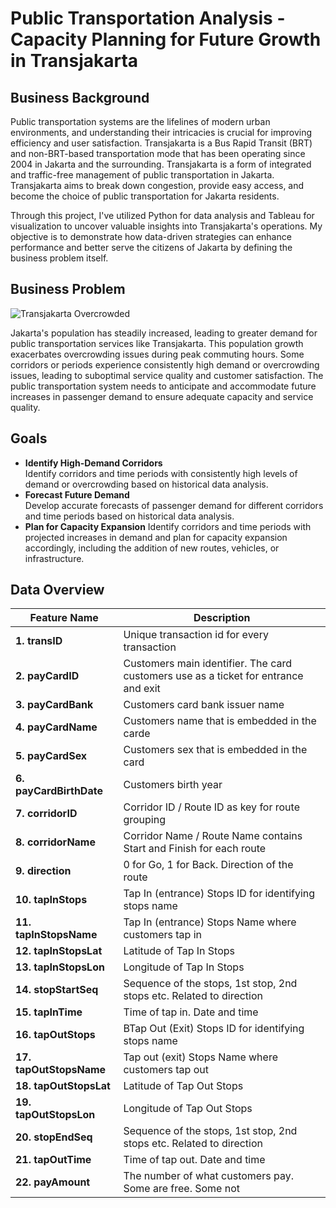 # Public Transportation Analysis -  Capacity Planning for Future Growth in Transjakarta

## Business Background  
Public transportation systems are the lifelines of modern urban environments, and understanding their intricacies is crucial for improving efficiency and user satisfaction. 
Transjakarta is a Bus Rapid Transit (BRT) and non-BRT-based transportation mode that has been operating since 2004 in Jakarta and the surrounding. Transjakarta is a form of integrated and traffic-free management of public transportation in Jakarta. Transjakarta aims to break down congestion, provide easy access, and become the choice of public transportation for Jakarta residents. 

Through this project, I've utilized Python for data analysis and Tableau for visualization to uncover valuable insights into Transjakarta's operations. My objective is to demonstrate how data-driven strategies can enhance performance and better serve the citizens of Jakarta by defining the business problem itself. 

## Business Problem  
![Transjakarta Overcrowded](https://github.com/Yunanouv/Public-Transportation-Analysis/assets/146415555/9ee5c728-cec9-45c4-913b-4264725d5f89)


Jakarta's population has steadily increased, leading to greater demand for public transportation services like Transjakarta. This population growth exacerbates overcrowding issues during peak commuting hours. 
Some corridors or periods experience consistently high demand or overcrowding issues, leading to suboptimal service quality and customer satisfaction. The public transportation system needs to anticipate and accommodate future increases in passenger demand to ensure adequate capacity and service quality.  

## Goals 

- **Identify High-Demand Corridors**  
  Identify corridors and time periods with consistently high levels of demand or overcrowding based on historical data analysis.
- **Forecast Future Demand**  
Develop accurate forecasts of passenger demand for different corridors and time periods based on historical data analysis.
- **Plan for Capacity Expansion**
Identify corridors and time periods with projected increases in demand and plan for capacity expansion accordingly, including the addition of new routes, vehicles, or infrastructure.

## Data Overview   

| Feature Name | Description |
| --- | --- |
|**1.	transID** | Unique transaction id for every transaction |
|**2.	payCardID** | Customers main identifier. The card customers use as a ticket for entrance and exit|  
|**3.	payCardBank** | Customers card bank issuer name|
|**4.	payCardName** | Customers name that is embedded in the carde|
|**5.	payCardSex** | Customers sex that is embedded in the card |
|**6.	payCardBirthDate**|Customers birth year |
|**7.	corridorID** |Corridor ID / Route ID as key for route grouping |
|**8.	corridorName** | Corridor Name / Route Name contains Start and Finish for each route |
|**9.	direction** | 0 for Go, 1 for Back. Direction of the route |
|**10.	tapInStops** | Tap In (entrance) Stops ID for identifying stops name  |
|**11.	tapInStopsName** | Tap In (entrance) Stops Name where customers tap in |
|**12.	tapInStopsLat** | Latitude of Tap In Stops |  
|**13.	tapInStopsLon** | Longitude of Tap In Stops |
|**14.	stopStartSeq** | Sequence of the stops, 1st stop, 2nd stops etc. Related to direction |
|**15.	tapInTime** | Time of tap in. Date and time |
|**16.	tapOutStops** | BTap Out (Exit) Stops ID for identifying stops name|
|**17.	tapOutStopsName** | Tap out (exit) Stops Name where customers tap out|  
|**18.	tapOutStopsLat** | Latitude of Tap Out Stops |
|**19.	tapOutStopsLon** | Longitude of Tap Out Stops |
|**20.	stopEndSeq** | Sequence of the stops, 1st stop, 2nd stops etc. Related to direction |
|**21.	tapOutTime** |Time of tap out. Date and time |
|**22.	payAmount** | The number of what customers pay. Some are free. Some not |

